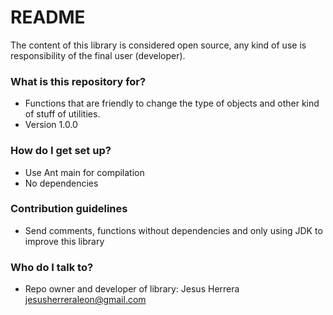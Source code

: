 # README #

The content of this library is considered open source, any kind of use is responsibility of the final user (developer).

### What is this repository for? ###

* Functions that are friendly to change the type of objects and other kind of stuff of utilities.
* Version 1.0.0

### How do I get set up? ###

* Use Ant main for compilation
* No dependencies

### Contribution guidelines ###

* Send comments, functions without dependencies and only using JDK to improve this library

### Who do I talk to? ###

* Repo owner and developer of library: Jesus Herrera <jesusherreraleon@gmail.com>